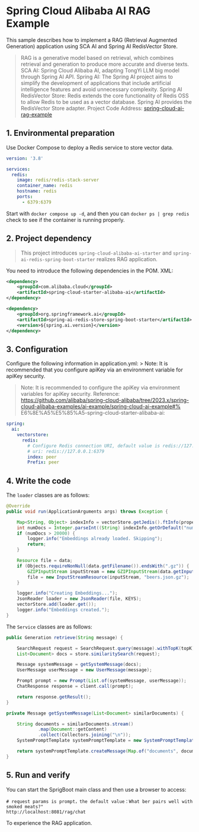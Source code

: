 # Spring Cloud Alibaba AI RAG Example

This sample describes how to implement a RAG (Retrieval Augmented Generation) application using SCA AI and Spring AI RedisVector Store.

> RAG is a generative model based on retrieval, which combines retrieval and generation to produce more accurate and diverse texts.
> SCA AI: Spring Cloud Alibaba AI, adapting TongYi LLM big model through Spring AI API.
> Spring AI: The Spring AI project aims to simplify the development of applications that include artificial intelligence features and avoid unnecessary complexity.
> Spring AI RedisVector Store: Redis extends the core functionality of Redis OSS to allow Redis to be used as a vector database. Spring AI provides the RedisVector Store adapter.
> Project Code Address: [spring-cloud-ai-rag-example](https://github.com/alibaba/spring-cloud-alibaba/tree/2023.x/spring-cloud-alibaba-examples/ai-example/spring-cloud-ai-rag-example)

## 1. Environmental preparation

Use Docker Compose to deploy a Redis service to store vector data.

```yaml
version: '3.8'

services:
  redis:
    image: redis/redis-stack-server
    container_name: redis
    hostname: redis
    ports:
      - 6379:6379
```

Start with `docker compose up -d`, and then you can `docker ps | grep redis` check to see if the container is running properly.

## 2. Project dependency

> This project introduces `spring-cloud-alibaba-ai-starter` and `spring-ai-redis-spring-boot-starter` realizes RAG application.

You need to introduce the following dependencies in the POM. XML:

```xml
<dependency>
    <groupId>com.alibaba.cloud</groupId>
    <artifactId>spring-cloud-starter-alibaba-ai</artifactId>
</dependency>

<dependency>
    <groupId>org.springframework.ai</groupId>
    <artifactId>spring-ai-redis-store-spring-boot-starter</artifactId>
    <version>${spring.ai.version}</version>
</dependency>
```

## 3. Configuration

Configure the following information in application.yml: > Note: It is recommended that you configure apiKey via an environment variable for apiKey security.

> Note: It is recommended to configure the apiKey via environment variables for apiKey security.
> Reference: https://github.com/alibaba/spring-cloud-alibaba/tree/2023.x/spring-cloud-alibaba-examples/ai-example/spring-cloud-ai-example#% E6%8E%A5%E5%85%A5-spring-cloud-starter-alibaba-ai:

```yaml
spring:
  ai:
    vectorstore:
      redis:
        # Configure Redis connection URI, default value is redis://127.0.0.1:6379
        # uri: redis://127.0.0.1:6379
        index: peer
        Prefix: peer
```

## 4. Write the code

The `loader` classes are as follows:

```java 
@Override
public void run(ApplicationArguments args) throws Exception {

    Map<String, Object> indexInfo = vectorStore.getJedis().ftInfo(properties.getIndex());
    int numDocs = Integer.parseInt((String) indexInfo.getOrDefault("num_docs", "0"));
    if (numDocs > 20000) {
        logger.info("Embeddings already loaded. Skipping");
        return;
    }

    Resource file = data;
    if (Objects.requireNonNull(data.getFilename()).endsWith(".gz")) {
        GZIPInputStream inputStream = new GZIPInputStream(data.getInputStream());
        file = new InputStreamResource(inputStream, "beers.json.gz");
    }

    logger.info("Creating Embeddings...");
    JsonReader loader = new JsonReader(file, KEYS);
    vectorStore.add(loader.get());
    logger.info("Embeddings created.");
}
```

The `Service` classes are as follows:

```java
public Generation retrieve(String message) {

    SearchRequest request = SearchRequest.query(message).withTopK(topK);
    List<Document> docs = store.similaritySearch(request);

    Message systemMessage = getSystemMessage(docs);
    UserMessage userMessage = new UserMessage(message);

    Prompt prompt = new Prompt(List.of(systemMessage, userMessage));
    ChatResponse response = client.call(prompt);

    return response.getResult();
}

private Message getSystemMessage(List<Document> similarDocuments) {

    String documents = similarDocuments.stream()
            .map(Document::getContent)
            .collect(Collectors.joining("\n"));
    SystemPromptTemplate systemPromptTemplate = new SystemPromptTemplate(systemBeerPrompt);

    return systemPromptTemplate.createMessage(Map.of("documents", documents));
}
```

## 5. Run and verify

You can start the SprigBoot main class and then use a browser to access:

```shell
# request params is prompt，the default value：What ber pairs well with smoked meats?"
http://localhost:8081/rag/chat
```

To experience the RAG application.
